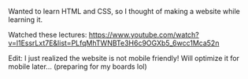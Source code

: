 Wanted to learn HTML and CSS, so I thought of making a website while learning it.

Watched these lectures:
https://www.youtube.com/watch?v=l1EssrLxt7E&list=PLfqMhTWNBTe3H6c9OGXb5_6wcc1Mca52n

Edit: I just realized the website is not mobile friendly! Will optimize it for mobile later... (preparing for my boards lol)
